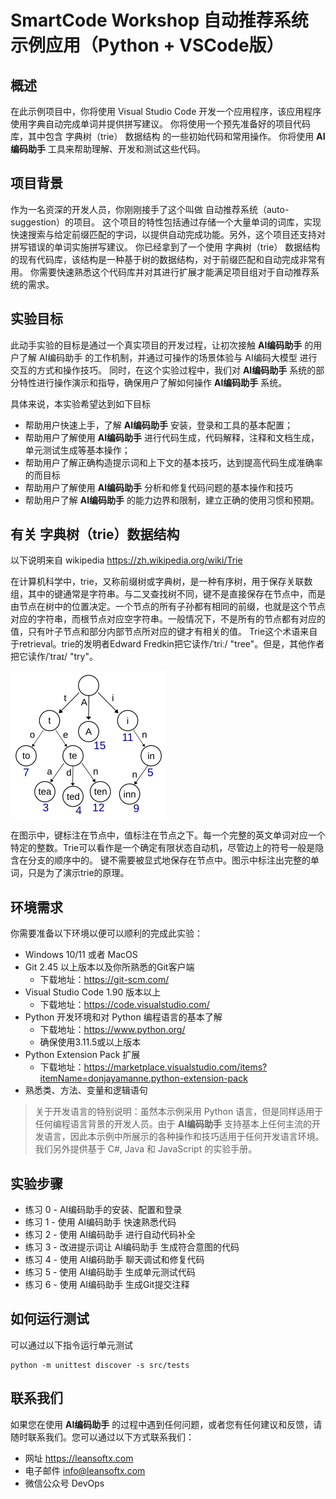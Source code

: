 # SmartCode Workshop 自动推荐系统示例应用（Python + VSCode版）

## 概述

在此示例项目中，你将使用 Visual Studio Code 开发一个应用程序，该应用程序使用字典自动完成单词并提供拼写建议。
你将使用一个预先准备好的项目代码库，其中包含 字典树（trie） 数据结构 的一些初始代码和常用操作。
你将使用 **AI编码助手** 工具来帮助理解、开发和测试这些代码。

## 项目背景

作为一名资深的开发人员，你刚刚接手了这个叫做 自动推荐系统（auto-suggestion）的项目。 这个项目的特性包括通过存储一个大量单词的词库，实现快速搜索与给定前缀匹配的字词，以提供自动完成功能。另外，这个项目还支持对拼写错误的单词实施拼写建议。
你已经拿到了一个使用 字典树（trie）  数据结构 的现有代码库，该结构是一种基于树的数据结构，对于前缀匹配和自动完成非常有用。 你需要快速熟悉这个代码库并对其进行扩展才能满足项目组对于自动推荐系统的需求。

## 实验目标

此动手实验的目标是通过一个真实项目的开发过程，让初次接触  **AI编码助手**  的用户了解 AI编码助手 的工作机制，并通过可操作的场景体验与 AI编码大模型 进行交互的方式和操作技巧。
同时，在这个实验过程中，我们对 **AI编码助手** 系统的部分特性进行操作演示和指导，确保用户了解如何操作 **AI编码助手** 系统。

具体来说，本实验希望达到如下目标
- 帮助用户快速上手，了解 **AI编码助手** 安装，登录和工具的基本配置；
- 帮助用户了解使用 **AI编码助手** 进行代码生成，代码解释，注释和文档生成，单元测试生成等基本操作；
- 帮助用户了解正确构造提示词和上下文的基本技巧，达到提高代码生成准确率的而目标
- 帮助用户了解使用 **AI编码助手** 分析和修复代码问题的基本操作和技巧
- 帮助用户了解  **AI编码助手**  的能力边界和限制，建立正确的使用习惯和预期。

## 有关 字典树（trie）数据结构

以下说明来自 wikipedia https://zh.wikipedia.org/wiki/Trie

在计算机科学中，trie，又称前缀树或字典树，是一种有序树，用于保存关联数组，其中的键通常是字符串。与二叉查找树不同，键不是直接保存在节点中，而是由节点在树中的位置决定。一个节点的所有子孙都有相同的前缀，也就是这个节点对应的字符串，而根节点对应空字符串。一般情况下，不是所有的节点都有对应的值，只有叶子节点和部分内部节点所对应的键才有相关的值。
Trie这个术语来自于retrieval。trie的发明者Edward Fredkin把它读作/ˈtriː/ "tree"。但是，其他作者把它读作/ˈtraɪ/ "try"。

![](trie.png)

在图示中，键标注在节点中，值标注在节点之下。每一个完整的英文单词对应一个特定的整数。Trie可以看作是一个确定有限状态自动机，尽管边上的符号一般是隐含在分支的顺序中的。
键不需要被显式地保存在节点中。图示中标注出完整的单词，只是为了演示trie的原理。

## 环境需求

你需要准备以下环境以便可以顺利的完成此实验：

- Windows 10/11 或者 MacOS
- Git 2.45 以上版本以及你所熟悉的Git客户端
  - 下载地址：https://git-scm.com/
- Visual Studio Code 1.90 版本以上
  - 下载地址：https://code.visualstudio.com/
- Python 开发环境和对 Python 编程语言的基本了解
  - 下载地址：https://www.python.org/
  - 确保使用3.11.5或以上版本
- Python Extension Pack 扩展
  - 下载地址：https://marketplace.visualstudio.com/items?itemName=donjayamanne.python-extension-pack
- 熟悉类、方法、变量和逻辑语句
 
> 关于开发语言的特别说明：虽然本示例采用 Python 语言，但是同样适用于任何编程语言背景的开发人员。由于 **AI编码助手** 支持基本上任何主流的开发语言，因此本示例中所展示的各种操作和技巧适用于任何开发语言环境。
> 我们另外提供基于 C#, Java 和 JavaScript 的实验手册。

## 实验步骤

- 练习 0 - AI编码助手的安装、配置和登录
- 练习 1 - 使用 AI编码助手 快速熟悉代码
- 练习 2 - 使用 AI编码助手 进行自动代码补全
- 练习 3 - 改进提示词让 AI编码助手 生成符合意图的代码
- 练习 4 - 使用 AI编码助手 聊天调试和修复代码
- 练习 5 - 使用 AI编码助手 生成单元测试代码
- 练习 6 - 使用 AI编码助手 生成Git提交注释

## 如何运行测试

可以通过以下指令运行单元测试

```shell
python -m unittest discover -s src/tests
```

## 联系我们

如果您在使用 **AI编码助手** 的过程中遇到任何问题，或者您有任何建议和反馈，请随时联系我们。您可以通过以下方式联系我们：

- 网址 https://leansoftx.com
- 电子邮件 info@leansoftx.com
- 微信公众号 DevOps
